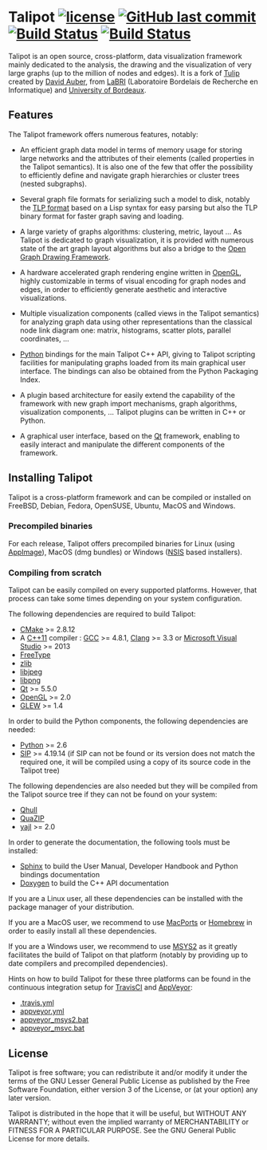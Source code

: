 # Talipot [![license](https://img.shields.io/github/license/anlambert/talipot.svg)](https://www.gnu.org/licenses/gpl-3.0.html) [![GitHub last commit](https://img.shields.io/github/last-commit/anlambert/talipot.svg)]() [![Build Status](https://travis-ci.org/anlambert/talipot.svg?branch=master)](https://travis-ci.org/anlambert/talipot) [![Build Status](https://ci.appveyor.com/api/projects/status/github/anlambert/talipot?branch=master&svg=true)](https://ci.appveyor.com/project/anlambert/talipot)


Talipot is an open source, cross-platform, data visualization framework mainly dedicated to the analysis,
the drawing and the visualization of very large graphs (up to the million of nodes and edges).
It is a fork of [Tulip](https://github.com/Tulip-dev/tulip) created by [David Auber](http://www.labri.fr/perso/auber/david_auber_home_page/doku.php/start),
from [LaBRI](https://www.labri.fr/) (Laboratoire Bordelais de Recherche en Informatique) and [University of Bordeaux](https://www.u-bordeaux.fr/).

## Features

The Talipot framework offers numerous features, notably:

  * An efficient graph data model in terms of memory usage for storing large networks and
  the attributes of their elements (called properties in the Talipot semantics).
  It is also one of the few that offer the possibility to efficiently define and navigate
  graph hierarchies or cluster trees (nested subgraphs).

  * Several graph file formats for serializing such a model to disk, notably the
  [TLP format](http://tulip.labri.fr/TulipDrupal/?q=tlp-file-format) based on a
  Lisp syntax for easy parsing but also the TLP binary format for faster graph
  saving and loading.

  * A large variety of graphs algorithms: clustering, metric, layout ... As Talipot is dedicated
  to graph visualization, it is provided with numerous state of the art graph layout algorithms
  but also a bridge to the [Open Graph Drawing Framework](http://www.ogdf.net).

  * A hardware accelerated graph rendering engine written in [OpenGL](https://www.opengl.org),
  highly customizable in terms of visual encoding for graph nodes and edges, in order to
  efficiently generate aesthetic and interactive visualizations.

  * Multiple visualization components (called views in the Talipot semantics) for analyzing graph data
  using other representations than the classical node link diagram one: matrix, histograms,
  scatter plots, parallel coordinates, ...

  * [Python](https://www.python.org) bindings for the main Talipot C++ API, giving to Talipot scripting
  facilities for manipulating graphs loaded from its main graphical user interface.
  The bindings can also be obtained from the Python Packaging Index.

  * A plugin based architecture for easily extend the capability of the framework with new
  graph import mechanisms, graph algorithms, visualization components, ...
  Talipot plugins can be written in C++ or Python.

  * A graphical user interface, based on the [Qt](https://www.qt.io) framework, enabling to
  easily interact and manipulate the different components of the framework.


## Installing Talipot

Talipot is a cross-platform framework and can be compiled or installed on FreeBSD, Debian, Fedora,  OpenSUSE, Ubuntu, MacOS and Windows.

### Precompiled binaries

For each release, Talipot offers precompiled binaries for Linux (using [AppImage](https://github.com/AppImage/AppImageKit)),
MacOS (dmg bundles) or Windows ([NSIS](http://nsis.sourceforge.net/Main_Page) based installers).

### Compiling from scratch

Talipot can be easily compiled on every supported platforms. However, that process can take some times depending on your system configuration.

The following dependencies are required to build Talipot:

  * [CMake](https://cmake.org) >= 2.8.12
  * A [C++11](https://en.wikipedia.org/wiki/C%2B%2B11) compiler : [GCC](https://gcc.gnu.org/) >= 4.8.1,
  [Clang](https://clang.llvm.org/) >= 3.3 or
  [Microsoft Visual Studio](https://www.visualstudio.com/) >= 2013
  * [FreeType](https://www.freetype.org)
  * [zlib](http://zlib.net)
  * [libjpeg](https://libjpeg-turbo.org/)
  * [libpng](http://www.libpng.org/pub/png/libpng.html)
  * [Qt](https://www.qt.io) >= 5.5.0
  * [OpenGL](https://www.opengl.org) >= 2.0
  * [GLEW](http://glew.sourceforge.net/) >= 1.4

In order to build the Python components, the following dependencies are needed:

  * [Python](https://www.python.org) >= 2.6
  * [SIP](https://www.riverbankcomputing.com/software/sip/intro) >= 4.19.14
  (if SIP can not be found or its version does not match the required one,
  it will be compiled using a copy of its source code in the Talipot tree)

The following dependencies are also needed but they will be compiled from the Talipot
source tree if they can not be found on your system:

  * [Qhull](http://www.qhull.org/)
  * [QuaZIP](http://quazip.sourceforge.net/)
  * [yajl](https://lloyd.github.io/yajl/) >= 2.0

In order to generate the documentation, the following tools must be installed:

  * [Sphinx](http://www.sphinx-doc.org/en/stable/) to build the User Manual, Developer Handbook and Python bindings documentation
  * [Doxygen](http://www.stack.nl/~dimitri/doxygen/) to build the C++ API documentation

If you are a Linux user, all these dependencies can be installed with the package manager of your distribution.

If you are a MacOS user, we recommend to use [MacPorts](https://www.macports.org/) or [Homebrew](https://brew.sh/) in order to easily install all these dependencies.

If you are a Windows user, we recommend to use [MSYS2](http://www.msys2.org/) as it greatly facilitates the build of Talipot on
that platform (notably by providing up to date compilers and precompiled dependencies).

Hints on how to build Talipot for these three platforms can be found in the continuous integration setup for [TravisCI](https://travis-ci.org/) and
[AppVeyor](https://www.appveyor.com/):

  * [.travis.yml](.travis.yml)
  * [appveyor.yml](appveyor.yml)
  * [appveyor_msys2.bat](appveyor_msys2.bat)
  * [appveyor_msvc.bat](appveyor_msvc.bat)


## License

Talipot is free software; you can redistribute it and/or modify
it under the terms of the GNU Lesser General Public License
as published by the Free Software Foundation, either version 3
of the License, or (at your option) any later version.

Talipot is distributed in the hope that it will be useful,
but WITHOUT ANY WARRANTY; without even the implied warranty of
MERCHANTABILITY or FITNESS FOR A PARTICULAR PURPOSE.
See the GNU General Public License for more details.
